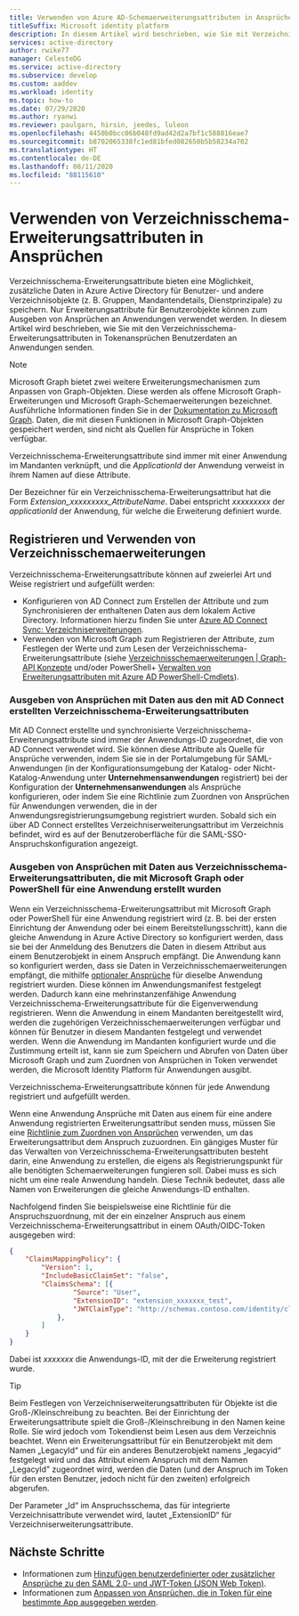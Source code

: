```yaml
---
title: Verwenden von Azure AD-Schemaerweiterungsattributen in Ansprüchen
titleSuffix: Microsoft identity platform
description: In diesem Artikel wird beschrieben, wie Sie mit Verzeichnisschema-Erweiterungsattributen in Tokenansprüchen Benutzerdaten an Anwendungen senden.
services: active-directory
author: rwike77
manager: CelesteDG
ms.service: active-directory
ms.subservice: develop
ms.custom: aaddev
ms.workload: identity
ms.topic: how-to
ms.date: 07/29/2020
ms.author: ryanwi
ms.reviewer: paulgarn, hirsin, jeedes, luleon
ms.openlocfilehash: 4450b0bcc06b048fd9ad42d2a7bf1c588816eae7
ms.sourcegitcommit: b8702065338fc1ed81bfed082650b5b58234a702
ms.translationtype: HT
ms.contentlocale: de-DE
ms.lasthandoff: 08/11/2020
ms.locfileid: "88115610"
---
```

# <a name="using-directory-schema-extension-attributes-in-claims"></a>Verwenden von Verzeichnisschema-Erweiterungsattributen in Ansprüchen

Verzeichnisschema-Erweiterungsattribute bieten eine Möglichkeit, zusätzliche Daten in Azure Active Directory für Benutzer- und andere Verzeichnisobjekte (z. B. Gruppen, Mandantendetails, Dienstprinzipale) zu speichern.  Nur Erweiterungsattribute für Benutzerobjekte können zum Ausgeben von Ansprüchen an Anwendungen verwendet werden. In diesem Artikel wird beschrieben, wie Sie mit den Verzeichnisschema-Erweiterungsattributen in Tokenansprüchen Benutzerdaten an Anwendungen senden.

> [!NOTE]
> Microsoft Graph bietet zwei weitere Erweiterungsmechanismen zum Anpassen von Graph-Objekten. Diese werden als offene Microsoft Graph-Erweiterungen und Microsoft Graph-Schemaerweiterungen bezeichnet. Ausführliche Informationen finden Sie in der [Dokumentation zu Microsoft Graph](/graph/extensibility-overview). Daten, die mit diesen Funktionen in Microsoft Graph-Objekten gespeichert werden, sind nicht als Quellen für Ansprüche in Token verfügbar.

Verzeichnisschema-Erweiterungsattribute sind immer mit einer Anwendung im Mandanten verknüpft, und die *ApplicationId* der Anwendung verweist in ihrem Namen auf diese Attribute.

Der Bezeichner für ein Verzeichnisschema-Erweiterungsattribut hat die Form *Extension_xxxxxxxxx_AttributeName*.  Dabei entspricht *xxxxxxxxx* der *applicationId* der Anwendung, für welche die Erweiterung definiert wurde.

## <a name="registering-and-using-directory-schema-extensions"></a>Registrieren und Verwenden von Verzeichnisschemaerweiterungen
Verzeichnisschema-Erweiterungsattribute können auf zweierlei Art und Weise registriert und aufgefüllt werden:

- Konfigurieren von AD Connect zum Erstellen der Attribute und zum Synchronisieren der enthaltenen Daten aus dem lokalem Active Directory. Informationen hierzu finden Sie unter [Azure AD Connect Sync: Verzeichniserweiterungen](../hybrid/how-to-connect-sync-feature-directory-extensions.md).
- Verwenden von Microsoft Graph zum Registrieren der Attribute, zum Festlegen der Werte und zum Lesen der Verzeichnisschema-Erweiterungsattribute (siehe [Verzeichnisschemaerweiterungen | Graph-API Konzepte](/previous-versions/azure/ad/graph/howto/azure-ad-graph-api-directory-schema-extensions) und/oder PowerShell+ [Verwalten von Erweiterungsattributen mit Azure AD PowerShell-Cmdlets](/powershell/azure/active-directory/using-extension-attributes-sample?view=azureadps-2.0)).

### <a name="emitting-claims-with-data-from-directory-schema-extension-attributes-created-with-ad-connect"></a>Ausgeben von Ansprüchen mit Daten aus den mit AD Connect erstellten Verzeichnisschema-Erweiterungsattributen
Mit AD Connect erstellte und synchronisierte Verzeichnisschema-Erweiterungsattribute sind immer der Anwendungs-ID zugeordnet, die von AD Connect verwendet wird. Sie können diese Attribute als Quelle für Ansprüche verwenden, indem Sie sie in der Portalumgebung für SAML-Anwendungen (in der Konfigurationsumgebung der Katalog- oder Nicht-Katalog-Anwendung unter **Unternehmensanwendungen** registriert) bei der Konfiguration der **Unternehmensanwendungen** als Ansprüche konfigurieren, oder indem Sie eine Richtlinie zum Zuordnen von Ansprüchen für Anwendungen verwenden, die in der Anwendungsregistrierungsumgebung registriert wurden.  Sobald sich ein über AD Connect erstelltes Verzeichniserweiterungsattribut im Verzeichnis befindet, wird es auf der Benutzeroberfläche für die SAML-SSO-Anspruchskonfiguration angezeigt.

### <a name="emitting-claims-with-data-from-directory-schema-extension-attributes-created-for-an-application-using-graph-or-powershell"></a>Ausgeben von Ansprüchen mit Daten aus Verzeichnisschema-Erweiterungsattributen, die mit Microsoft Graph oder PowerShell für eine Anwendung erstellt wurden
Wenn ein Verzeichnisschema-Erweiterungsattribut mit Microsoft Graph oder PowerShell für eine Anwendung registriert wird (z. B. bei der ersten Einrichtung der Anwendung oder bei einem Bereitstellungsschritt), kann die gleiche Anwendung in Azure Active Directory so konfiguriert werden, dass sie bei der Anmeldung des Benutzers die Daten in diesem Attribut aus einem Benutzerobjekt in einem Anspruch empfängt.  Die Anwendung kann so konfiguriert werden, dass sie Daten in Verzeichnisschemaerweiterungen empfängt, die mithilfe [optionaler Ansprüche](active-directory-optional-claims.md#configuring-directory-extension-optional-claims) für dieselbe Anwendung registriert wurden.  Diese können im Anwendungsmanifest festgelegt werden.  Dadurch kann eine mehrinstanzenfähige Anwendung Verzeichnisschema-Erweiterungsattribute für die Eigenverwendung registrieren. Wenn die Anwendung in einem Mandanten bereitgestellt wird, werden die zugehörigen Verzeichnisschemaerweiterungen verfügbar und können für Benutzer in diesem Mandanten festgelegt und verwendet werden.  Wenn die Anwendung im Mandanten konfiguriert wurde und die Zustimmung erteilt ist, kann sie zum Speichern und Abrufen von Daten über Microsoft Graph und zum Zuordnen von Ansprüchen in Token verwendet werden, die Microsoft Identity Platform für Anwendungen ausgibt.

Verzeichnisschema-Erweiterungsattribute können für jede Anwendung registriert und aufgefüllt werden.

Wenn eine Anwendung Ansprüche mit Daten aus einem für eine andere Anwendung registrierten Erweiterungsattribut senden muss, müssen Sie eine [Richtlinie zum Zuordnen von Ansprüchen](active-directory-claims-mapping.md) verwenden, um das Erweiterungsattribut dem Anspruch zuzuordnen.  Ein gängiges Muster für das Verwalten von Verzeichnisschema-Erweiterungsattributen besteht darin, eine Anwendung zu erstellen, die eigens als Registrierungspunkt für alle benötigten Schemaerweiterungen fungieren soll.  Dabei muss es sich nicht um eine reale Anwendung handeln. Diese Technik bedeutet, dass alle Namen von Erweiterungen die gleiche Anwendungs-ID enthalten.

Nachfolgend finden Sie beispielsweise eine Richtlinie für die Anspruchszuordnung, mit der ein einzelner Anspruch aus einem Verzeichnisschema-Erweiterungsattribut in einem OAuth/OIDC-Token ausgegeben wird:

```json
{
    "ClaimsMappingPolicy": {
        "Version": 1,
        "IncludeBasicClaimSet": "false",
        "ClaimsSchema": [{
                "Source": "User",
                "ExtensionID": "extension_xxxxxxx_test",
                "JWTClaimType": "http://schemas.contoso.com/identity/claims/exampleclaim"
            }, 
        ]
    }
}
```

Dabei ist *xxxxxxx* die Anwendungs-ID, mit der die Erweiterung registriert wurde.

> [!TIP]
> Beim Festlegen von Verzeichniserweiterungsattributen für Objekte ist die Groß-/Kleinschreibung zu beachten.  Bei der Einrichtung der Erweiterungsattribute spielt die Groß-/Kleinschreibung in den Namen keine Rolle. Sie wird jedoch vom Tokendienst beim Lesen aus dem Verzeichnis beachtet.  Wenn ein Erweiterungsattribut für ein Benutzerobjekt mit dem Namen „LegacyId“ und für ein anderes Benutzerobjekt namens „legacyid“ festgelegt wird und das Attribut einem Anspruch mit dem Namen „LegacyId" zugeordnet wird, werden die Daten (und der Anspruch im Token für den ersten Benutzer, jedoch nicht für den zweiten) erfolgreich abgerufen.
>
> Der Parameter „Id“ im Anspruchsschema, das für integrierte Verzeichnisattribute verwendet wird, lautet „ExtensionID“ für Verzeichniserweiterungsattribute.

## <a name="next-steps"></a>Nächste Schritte
- Informationen zum [Hinzufügen benutzerdefinierter oder zusätzlicher Ansprüche zu den SAML 2.0- und JWT-Token (JSON Web Token)](active-directory-optional-claims.md). 
- Informationen zum [Anpassen von Ansprüchen, die in Token für eine bestimmte App ausgegeben werden](active-directory-claims-mapping.md).